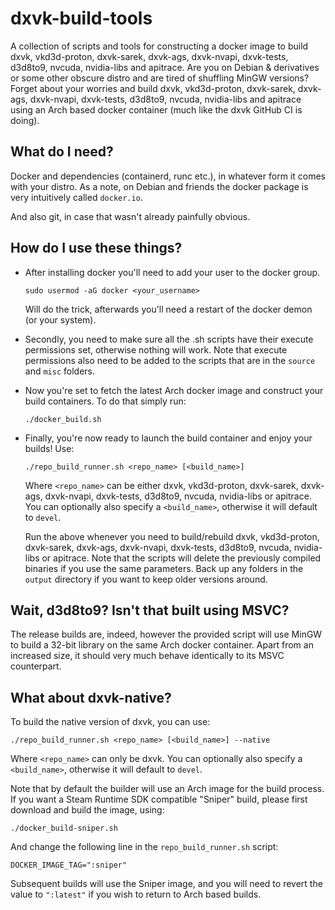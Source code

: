 ﻿# dxvk-build-tools

A collection of scripts and tools for constructing a docker image to build dxvk, vkd3d-proton, dxvk-sarek, dxvk-ags, dxvk-nvapi, dxvk-tests, d3d8to9, nvcuda, nvidia-libs and apitrace. Are you on Debian & derivatives or some other obscure distro and are tired of shuffling MinGW versions? Forget about your worries and build dxvk, vkd3d-proton, dxvk-sarek, dxvk-ags, dxvk-nvapi, dxvk-tests, d3d8to9, nvcuda, nvidia-libs and apitrace using an Arch based docker container (much like the dxvk GitHub CI is doing).

## What do I need?

Docker and dependencies (containerd, runc etc.), in whatever form it comes with your distro. As a note, on Debian and friends the docker package is very intuitively called `docker.io`.

And also git, in case that wasn't already painfully obvious.

## How do I use these things?

* After installing docker you'll need to add your user to the docker group.
  
    `sudo usermod -aG docker <your_username>`
  
    Will do the trick, afterwards you'll need a restart of the docker demon (or your system).

* Secondly, you need to make sure all the .sh scripts have their execute permissions set, otherwise nothing will work. Note that execute permissions also need to be added to the scripts that are in the `source` and `misc` folders.

* Now you're set to fetch the latest Arch docker image and construct your build containers. To do that simply run:
  
    `./docker_build.sh`

* Finally, you're now ready to launch the build container and enjoy your builds! Use:
  
    `./repo_build_runner.sh <repo_name> [<build_name>]`
  
    Where `<repo_name>` can be either dxvk, vkd3d-proton, dxvk-sarek, dxvk-ags, dxvk-nvapi, dxvk-tests, d3d8to9, nvcuda, nvidia-libs or apitrace. You can optionally also specify a `<build_name>`, otherwise it will default to `devel`.
  
    Run the above whenever you need to build/rebuild dxvk, vkd3d-proton, dxvk-sarek, dxvk-ags, dxvk-nvapi, dxvk-tests, d3d8to9, nvcuda, nvidia-libs or apitrace. Note that the scripts will delete the previously compiled binaries if you use the same parameters. Back up any folders in the `output` directory if you want to keep older versions around.

## Wait, d3d8to9? Isn't that built using MSVC?

The release builds are, indeed, however the provided script will use MinGW to build a 32-bit library on the same Arch docker container. Apart from an increased size, it should very much behave identically to its MSVC counterpart.

## What about dxvk-native?

To build the native version of dxvk, you can use:

`./repo_build_runner.sh <repo_name> [<build_name>] --native`

Where `<repo_name>` can only be dxvk. You can optionally also specify a `<build_name>`, otherwise it will default to `devel`.

Note that by default the builder will use an Arch image for the build process. If you want a Steam Runtime SDK compatible "Sniper" build, please first download and build the image, using:

`./docker_build-sniper.sh`

And change the following line in the `repo_build_runner.sh` script:

`DOCKER_IMAGE_TAG=":sniper"`

Subsequent builds will use the Sniper image, and you will need to revert the value to `":latest"` if you wish to return to Arch based builds.

